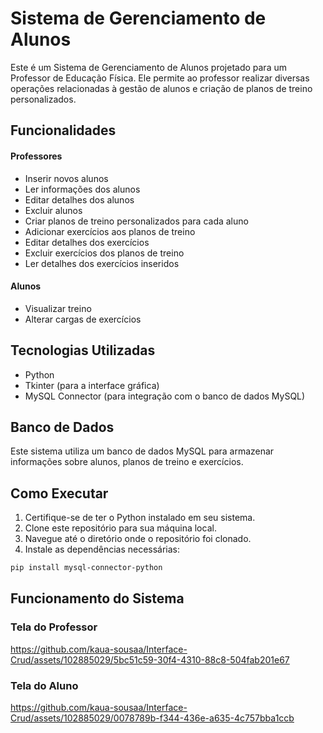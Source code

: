 # Sistema de Gerenciamento de Alunos

Este é um Sistema de Gerenciamento de Alunos projetado para um Professor de Educação Física. Ele permite ao professor realizar diversas operações relacionadas à gestão de alunos e criação de planos de treino personalizados.

## Funcionalidades

#### Professores
- Inserir novos alunos
- Ler informações dos alunos
- Editar detalhes dos alunos
- Excluir alunos
- Criar planos de treino personalizados para cada aluno
- Adicionar exercícios aos planos de treino
- Editar detalhes dos exercícios
- Excluir exercícios dos planos de treino
- Ler detalhes dos exercícios inseridos

 #### Alunos
- Visualizar treino
- Alterar cargas de exercícios

## Tecnologias Utilizadas

- Python
- Tkinter (para a interface gráfica)
- MySQL Connector (para integração com o banco de dados MySQL)

## Banco de Dados

Este sistema utiliza um banco de dados MySQL para armazenar informações sobre alunos, planos de treino e exercícios.


## Como Executar

1. Certifique-se de ter o Python instalado em seu sistema.
2. Clone este repositório para sua máquina local.
3. Navegue até o diretório onde o repositório foi clonado.
4. Instale as dependências necessárias:

```bash
pip install mysql-connector-python
```

## Funcionamento do Sistema
### Tela do Professor

https://github.com/kaua-sousaa/Interface-Crud/assets/102885029/5bc51c59-30f4-4310-88c8-504fab201e67

### Tela do Aluno

https://github.com/kaua-sousaa/Interface-Crud/assets/102885029/0078789b-f344-436e-a635-4c757bba1ccb


